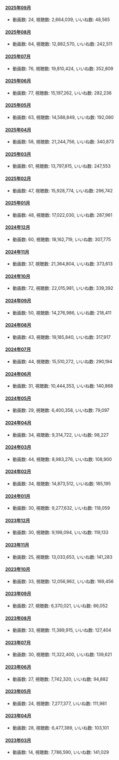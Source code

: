 #### [2025年09月](videos/202509 "wikilink")

-   動画数: 24, 視聴数: 2,664,039, いいね数: 48,565

#### [2025年08月](videos/202508 "wikilink")

-   動画数: 64, 視聴数: 12,882,570, いいね数: 242,511

#### [2025年07月](videos/202507 "wikilink")

-   動画数: 76, 視聴数: 19,810,424, いいね数: 352,809

#### [2025年06月](videos/202506 "wikilink")

-   動画数: 77, 視聴数: 15,197,262, いいね数: 282,236

#### [2025年05月](videos/202505 "wikilink")

-   動画数: 63, 視聴数: 14,588,849, いいね数: 192,080

#### [2025年04月](videos/202504 "wikilink")

-   動画数: 58, 視聴数: 21,244,756, いいね数: 340,873

#### [2025年03月](videos/202503 "wikilink")

-   動画数: 61, 視聴数: 13,797,815, いいね数: 247,553

#### [2025年02月](videos/202502 "wikilink")

-   動画数: 47, 視聴数: 15,928,774, いいね数: 296,742

#### [2025年01月](videos/202501 "wikilink")

-   動画数: 48, 視聴数: 17,022,030, いいね数: 287,961

#### [2024年12月](videos/202412 "wikilink")

-   動画数: 60, 視聴数: 18,162,719, いいね数: 307,775

#### [2024年11月](videos/202411 "wikilink")

-   動画数: 37, 視聴数: 21,364,804, いいね数: 373,613

#### [2024年10月](videos/202410 "wikilink")

-   動画数: 72, 視聴数: 22,015,981, いいね数: 339,392

#### [2024年09月](videos/202409 "wikilink")

-   動画数: 50, 視聴数: 14,276,986, いいね数: 218,411

#### [2024年08月](videos/202408 "wikilink")

-   動画数: 43, 視聴数: 19,185,840, いいね数: 317,917

#### [2024年07月](videos/202407 "wikilink")

-   動画数: 44, 視聴数: 15,510,272, いいね数: 290,194

#### [2024年06月](videos/202406 "wikilink")

-   動画数: 31, 視聴数: 10,444,353, いいね数: 140,868

#### [2024年05月](videos/202405 "wikilink")

-   動画数: 29, 視聴数: 6,400,358, いいね数: 79,097

#### [2024年04月](videos/202404 "wikilink")

-   動画数: 34, 視聴数: 9,314,722, いいね数: 98,227

#### [2024年03月](videos/202403 "wikilink")

-   動画数: 44, 視聴数: 8,983,276, いいね数: 108,900

#### [2024年02月](videos/202402 "wikilink")

-   動画数: 34, 視聴数: 14,873,512, いいね数: 185,195

#### [2024年01月](videos/202401 "wikilink")

-   動画数: 30, 視聴数: 9,277,632, いいね数: 118,059

#### [2023年12月](videos/202312 "wikilink")

-   動画数: 30, 視聴数: 9,198,094, いいね数: 119,133

#### [2023年11月](videos/202311 "wikilink")

-   動画数: 25, 視聴数: 13,033,653, いいね数: 141,283

#### [2023年10月](videos/202310 "wikilink")

-   動画数: 33, 視聴数: 12,056,962, いいね数: 169,456

#### [2023年09月](videos/202309 "wikilink")

-   動画数: 27, 視聴数: 6,370,021, いいね数: 86,052

#### [2023年08月](videos/202308 "wikilink")

-   動画数: 33, 視聴数: 11,389,915, いいね数: 127,404

#### [2023年07月](videos/202307 "wikilink")

-   動画数: 30, 視聴数: 11,322,400, いいね数: 139,621

#### [2023年06月](videos/202306 "wikilink")

-   動画数: 27, 視聴数: 7,742,320, いいね数: 94,882

#### [2023年05月](videos/202305 "wikilink")

-   動画数: 24, 視聴数: 7,277,377, いいね数: 111,981

#### [2023年04月](videos/202304 "wikilink")

-   動画数: 28, 視聴数: 6,477,389, いいね数: 103,101

#### [2023年03月](videos/202303 "wikilink")

-   動画数: 14, 視聴数: 7,786,590, いいね数: 141,029

